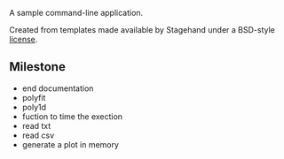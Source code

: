 A sample command-line application.

Created from templates made available by Stagehand under a BSD-style
[license](https://github.com/dart-lang/stagehand/blob/master/LICENSE).

## Milestone
* end documentation
* polyfit
* poly1d
* fuction to time the exection
* read txt
* read csv
* generate a plot in memory